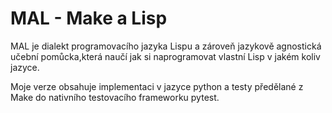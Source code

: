 # MAL -  Make a Lisp
MAL je dialekt programovacího jazyka Lispu a zároveň jazykově agnostická učební pomůcka,která naučí jak si naprogramovat vlastní Lisp v jakém koliv jazyce.

Moje verze obsahuje implementaci v jazyce python a testy předělané z Make do nativního testovacího frameworku pytest.
